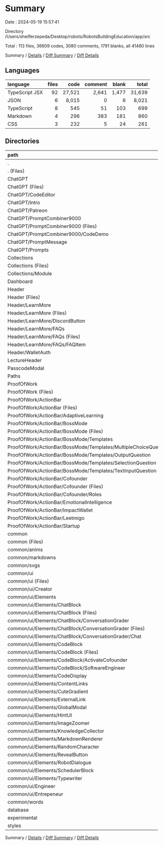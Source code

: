 # Summary

Date : 2024-05-19 15:57:41

Directory /Users/sheilferzepeda/Desktop/robots/RobotsBuildingEducation/app/src

Total : 113 files,  36609 codes, 3080 comments, 1791 blanks, all 41480 lines

Summary / [Details](details.md) / [Diff Summary](diff.md) / [Diff Details](diff-details.md)

## Languages
| language | files | code | comment | blank | total |
| :--- | ---: | ---: | ---: | ---: | ---: |
| TypeScript JSX | 92 | 27,521 | 2,641 | 1,477 | 31,639 |
| JSON | 6 | 8,015 | 0 | 6 | 8,021 |
| TypeScript | 8 | 545 | 51 | 103 | 699 |
| Markdown | 4 | 296 | 383 | 181 | 860 |
| CSS | 3 | 232 | 5 | 24 | 261 |

## Directories
| path | files | code | comment | blank | total |
| :--- | ---: | ---: | ---: | ---: | ---: |
| . | 113 | 36,609 | 3,080 | 1,791 | 41,480 |
| . (Files) | 12 | 2,441 | 316 | 260 | 3,017 |
| ChatGPT | 10 | 1,363 | 118 | 140 | 1,621 |
| ChatGPT (Files) | 3 | 329 | 27 | 41 | 397 |
| ChatGPT/CodeEditor | 1 | 224 | 20 | 23 | 267 |
| ChatGPT/Intro | 1 | 75 | 6 | 7 | 88 |
| ChatGPT/Patreon | 1 | 129 | 20 | 17 | 166 |
| ChatGPT/PromptCombiner9000 | 2 | 338 | 17 | 28 | 383 |
| ChatGPT/PromptCombiner9000 (Files) | 1 | 240 | 6 | 23 | 269 |
| ChatGPT/PromptCombiner9000/CodeDemo | 1 | 98 | 11 | 5 | 114 |
| ChatGPT/PromptMessage | 1 | 39 | 8 | 7 | 54 |
| ChatGPT/Prompts | 1 | 229 | 20 | 17 | 266 |
| Collections | 2 | 108 | 9 | 11 | 128 |
| Collections (Files) | 1 | 67 | 8 | 9 | 84 |
| Collections/Module | 1 | 41 | 1 | 2 | 44 |
| Dashboard | 1 | 111 | 17 | 17 | 145 |
| Header | 6 | 960 | 305 | 35 | 1,300 |
| Header (Files) | 1 | 20 | 23 | 5 | 48 |
| Header/LearnMore | 4 | 906 | 252 | 27 | 1,185 |
| Header/LearnMore (Files) | 1 | 104 | 125 | 11 | 240 |
| Header/LearnMore/DiscordButton | 1 | 245 | 16 | 7 | 268 |
| Header/LearnMore/FAQs | 2 | 557 | 111 | 9 | 677 |
| Header/LearnMore/FAQs (Files) | 1 | 513 | 95 | 4 | 612 |
| Header/LearnMore/FAQs/FAQItem | 1 | 44 | 16 | 5 | 65 |
| Header/WalletAuth | 1 | 34 | 30 | 3 | 67 |
| LectureHeader | 1 | 22 | 9 | 5 | 36 |
| PasscodeModal | 1 | 84 | 1 | 10 | 95 |
| Paths | 1 | 134 | 12 | 10 | 156 |
| ProofOfWork | 32 | 11,313 | 445 | 639 | 12,397 |
| ProofOfWork (Files) | 2 | 194 | 17 | 25 | 236 |
| ProofOfWork/ActionBar | 30 | 11,119 | 428 | 614 | 12,161 |
| ProofOfWork/ActionBar (Files) | 2 | 312 | 70 | 39 | 421 |
| ProofOfWork/ActionBar/AdaptiveLearning | 2 | 300 | 5 | 25 | 330 |
| ProofOfWork/ActionBar/BossMode | 6 | 2,063 | 44 | 79 | 2,186 |
| ProofOfWork/ActionBar/BossMode (Files) | 2 | 1,743 | 38 | 45 | 1,826 |
| ProofOfWork/ActionBar/BossMode/Templates | 4 | 320 | 6 | 34 | 360 |
| ProofOfWork/ActionBar/BossMode/Templates/MultipleChoiceQuestion | 1 | 78 | 0 | 8 | 86 |
| ProofOfWork/ActionBar/BossMode/Templates/OutputQuestion | 1 | 61 | 0 | 7 | 68 |
| ProofOfWork/ActionBar/BossMode/Templates/SelectionQuestion | 1 | 86 | 6 | 11 | 103 |
| ProofOfWork/ActionBar/BossMode/Templates/TextInputQuestion | 1 | 95 | 0 | 8 | 103 |
| ProofOfWork/ActionBar/Cofounder | 7 | 1,677 | 112 | 266 | 2,055 |
| ProofOfWork/ActionBar/Cofounder (Files) | 6 | 1,355 | 75 | 228 | 1,658 |
| ProofOfWork/ActionBar/Cofounder/Roles | 1 | 322 | 37 | 38 | 397 |
| ProofOfWork/ActionBar/EmotionalIntelligence | 5 | 1,062 | 36 | 95 | 1,193 |
| ProofOfWork/ActionBar/ImpactWallet | 1 | 272 | 33 | 13 | 318 |
| ProofOfWork/ActionBar/Leetmigo | 5 | 5,060 | 110 | 80 | 5,250 |
| ProofOfWork/ActionBar/Startup | 2 | 373 | 18 | 17 | 408 |
| common | 44 | 19,374 | 792 | 593 | 20,759 |
| common (Files) | 1 | 103 | 29 | 43 | 175 |
| common/anims | 6 | 8,015 | 0 | 6 | 8,021 |
| common/markdowns | 3 | 268 | 383 | 166 | 817 |
| common/svgs | 4 | 88 | 1 | 8 | 97 |
| common/ui | 29 | 10,728 | 362 | 351 | 11,441 |
| common/ui (Files) | 1 | 73 | 18 | 8 | 99 |
| common/ui/Creator | 1 | 1,592 | 9 | 35 | 1,636 |
| common/ui/Elements | 25 | 1,850 | 219 | 225 | 2,294 |
| common/ui/Elements/ChatBlock | 4 | 495 | 25 | 60 | 580 |
| common/ui/Elements/ChatBlock (Files) | 2 | 387 | 24 | 49 | 460 |
| common/ui/Elements/ChatBlock/ConversationGrader | 2 | 108 | 1 | 11 | 120 |
| common/ui/Elements/ChatBlock/ConversationGrader (Files) | 1 | 22 | 1 | 3 | 26 |
| common/ui/Elements/ChatBlock/ConversationGrader/Chat | 1 | 86 | 0 | 8 | 94 |
| common/ui/Elements/CodeBlock | 5 | 275 | 32 | 30 | 337 |
| common/ui/Elements/CodeBlock (Files) | 2 | 122 | 32 | 20 | 174 |
| common/ui/Elements/CodeBlock/ActivateCofounder | 1 | 33 | 0 | 3 | 36 |
| common/ui/Elements/CodeBlock/SoftwareEngineer | 2 | 120 | 0 | 7 | 127 |
| common/ui/Elements/CodeDisplay | 1 | 36 | 1 | 3 | 40 |
| common/ui/Elements/ContentLinks | 1 | 74 | 8 | 5 | 87 |
| common/ui/Elements/CuteGradient | 1 | 31 | 0 | 5 | 36 |
| common/ui/Elements/ExternalLink | 1 | 20 | 0 | 2 | 22 |
| common/ui/Elements/GlobalModal | 1 | 140 | 11 | 17 | 168 |
| common/ui/Elements/HintUI | 1 | 33 | 0 | 3 | 36 |
| common/ui/Elements/ImageZoomer | 2 | 107 | 0 | 3 | 110 |
| common/ui/Elements/KnowledgeCollector | 1 | 64 | 0 | 9 | 73 |
| common/ui/Elements/MarkdownRenderer | 1 | 35 | 5 | 10 | 50 |
| common/ui/Elements/RandomCharacter | 1 | 92 | 4 | 12 | 108 |
| common/ui/Elements/RevealButton | 1 | 93 | 15 | 7 | 115 |
| common/ui/Elements/RobotDialogue | 1 | 21 | 0 | 5 | 26 |
| common/ui/Elements/SchedulerBlock | 2 | 295 | 117 | 47 | 459 |
| common/ui/Elements/Typewriter | 1 | 39 | 1 | 7 | 47 |
| common/ui/Engineer | 1 | 5,924 | 81 | 57 | 6,062 |
| common/ui/Entrepeneur | 1 | 1,289 | 35 | 26 | 1,350 |
| common/words | 1 | 172 | 17 | 19 | 208 |
| database | 1 | 30 | 5 | 6 | 41 |
| experimental | 1 | 0 | 1,034 | 34 | 1,068 |
| styles | 1 | 669 | 17 | 31 | 717 |

Summary / [Details](details.md) / [Diff Summary](diff.md) / [Diff Details](diff-details.md)